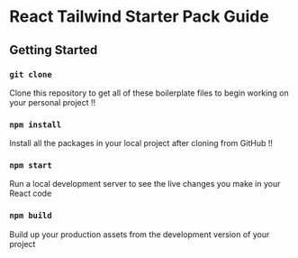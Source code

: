 # React Tailwind Starter Pack Guide

## Getting Started

### `git clone`

Clone this repository to get all of these boilerplate files to begin working on your personal project !!

### `npm install`

Install all the packages in your local project after cloning from GitHub !!

### `npm start`

Run a local development server to see the live changes you make in your React code

### `npm build`

Build up your production assets from the development version of your project
